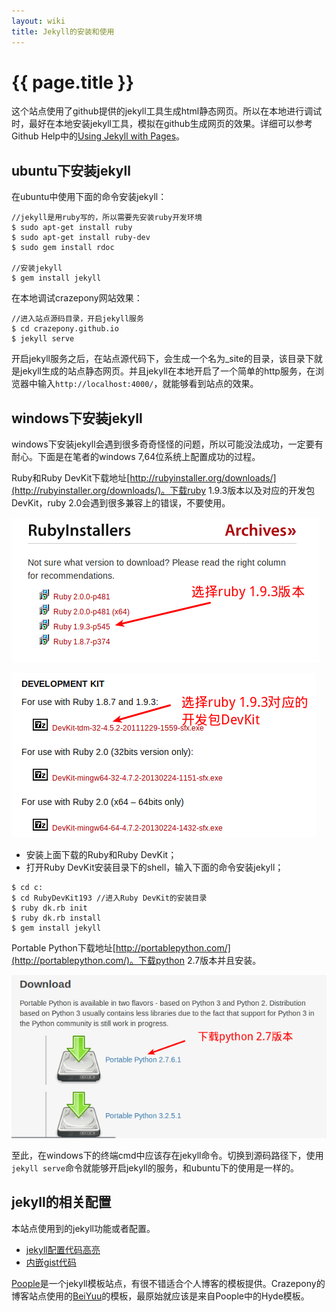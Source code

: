 ```yaml
---
layout: wiki
title: Jekyll的安装和使用
---
```


# {{ page.title }}

这个站点使用了github提供的jekyll工具生成html静态网页。所以在本地进行调试时，最好在本地安装jekyll工具，模拟在github生成网页的效果。详细可以参考Github Help中的[Using Jekyll with Pages](https://help.github.com/articles/using-jekyll-with-pages)。

## ubuntu下安装jekyll
在ubuntu中使用下面的命令安装jekyll：

~~~
//jekyll是用ruby写的，所以需要先安装ruby开发环境
$ sudo apt-get install ruby
$ sudo apt-get install ruby-dev
$ sudo gem install rdoc

//安装jekyll
$ gem install jekyll
~~~

在本地调试crazepony网站效果：

~~~
//进入站点源码目录，开启jekyll服务
$ cd crazepony.github.io
$ jekyll serve

~~~

开启jekyll服务之后，在站点源代码下，会生成一个名为_site的目录，该目录下就是jekyll生成的站点静态网页。并且jekyll在本地开启了一个简单的http服务，在浏览器中输入`http://localhost:4000/`，就能够看到站点的效果。

## windows下安装jekyll
windows下安装jekyll会遇到很多奇奇怪怪的问题，所以可能没法成功，一定要有耐心。下面是在笔者的windows 7,64位系统上配置成功的过程。

Ruby和Ruby DevKit下载地址[http://rubyinstaller.org/downloads/](http://rubyinstaller.org/downloads/)。下载ruby 1.9.3版本以及对应的开发包DevKit，ruby 2.0会遇到很多兼容上的错误，不要使用。

![](/assets/img/ruby.png)

![](/assets/img/ruby-devkit.png)

* 安装上面下载的Ruby和Ruby DevKit；
* 打开Ruby DevKit安装目录下的shell，输入下面的命令安装jekyll；

~~~
$ cd c:
$ cd RubyDevKit193 //进入Ruby DevKit的安装目录
$ ruby dk.rb init
$ ruby dk.rb install
$ gem install jekyll
~~~

Portable Python下载地址[http://portablepython.com/](http://portablepython.com/)。下载python 2.7版本并且安装。

![](/assets/img/python.png)

至此，在windows下的终端cmd中应该存在jekyll命令。切换到源码路径下，使用`jekyll serve`命令就能够开启jekyll的服务，和ubuntu下的使用是一样的。

## jekyll的相关配置

本站点使用到的jekyll功能或者配置。

* [jekyll配置代码高亮](http://jekyllrb.com/docs/templates/#code-snippet-highlighting)
* [内嵌gist代码](http://jekyllrb.com/docs/templates/#gist)

[Poople](http://getpoole.com/)是一个jekyll模板站点，有很不错适合个人博客的模板提供。Crazepony的博客站点使用的[BeiYuu](http://beiyuu.com/)的模板，最原始就应该是来自Poople中的Hyde模板。

